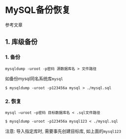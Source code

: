 # MySQL备份恢复

参考文章

## 1. 库级备份

### 1. 备份

```
mysqldump -uroot -p密码 源数据库名 > 文件路径
```

如备份mysql同名系统库`mysql`

```
$ mysqldump -uroot -p123456a mysql > ./mysql.sql
```

### 2. 恢复

```
mysql –uroot –p密码 目标数据库名 < .sql文件路径
```

```
$ mysqldump -uroot -p123456a mysql123 < ./mysql.sql
```

注意: 导入指定库时, 需要事先创建目标库, 如上面的`mysql123`